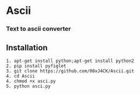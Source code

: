 # Ascii
### Text to ascii converter

## Installation

```
1. apt-get install python;apt-get install python2
2. pip install pyfiglet
3. git clone https://github.com/00xJ4CK/Ascii.git
4. cd Ascii
4. chmod +x asci.py
5. python asci.py

```
